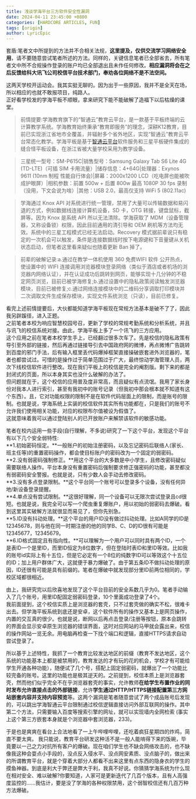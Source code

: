 ```yaml
---
title: 浅谈学海平台三方软件安全性漏洞
date: 2024-04-11 23:45:00 +0800
categories: [HARDCORE ARTICLES, FUN]
tags: [origin]
author: LyricEpic
---
```


套盾:笔者文中所提到的方法并不合相关法规，**这里提及，仅供交流学习网络安全用**，请不要随意尝试笔者所述的方法。同样的，关键信息笔者已全部省去，所有笔者文中所不合规操作登录的账户均已全部退出且未作任何修改。**相应漏洞将会在之后反馈给科大讯飞公司校信平台技术部门，奉劝各位网络不是不法空间。**    

这两天学校开运动会。我其实挺无聊的。因为出于一些原因，我并不是全天在场，所以相应的也就不敢报项目，纯路人。    
正好看学校发的学海平板不顺眼，拿来研究下能不能破解了造福下以后枯燥的课堂。    

> 前情提要:学海教育旗下的“智通云”教育云平台，是一款基于平板终端的云计算教学系统。学海教育始终秉承“教育即服务”的理念，深耕K12教育，目前已实现浙江省地市全覆盖，并辐射多个省外地区，实现“智通云”教育云平台常态化教学。学海平板是基于[智通云平台](https://zjxhedu.com/)软件服务和三星平板硬件集成的缝合怪平板设备，在浙江省被大量学校采用为教学设备。

> 三星统一型号：SM-P615C|销售型号：Samsung Galaxy Tab S6 Lite 4G (TD-LTE)（可插 SIM 卡用流量）|储存信息：4+64G|处理器：Exynos 9611 (10nm 制程 性能自行体会)|屏幕：2000x1200 LCD（吃电屏也能被吹成护眼屏）|相机参数：前置 500w + 后置 800w 最高 1080P 30 fps 录制（没用，下文会说为啥）|其他：USB 2.0，最高仅支持 WiFi 5 (802.11ac) 

> 学海通过 Knox API 对系统进行统一管理，禁用了大量可以传输数据和易闪退的方式，例如数据线连接计算机设备，SD 卡，OTG 转接，键盘鼠标，截屏等。因为 Knox 是系统 API 所以无法清除。学海获取了 MDM（设备管理器，又称设备锁）权限，因此目前通用的清引导和 OEM 刷机等方法均无效。系统中的三星工程模式已经无法启动。Recovery 模式据前辈说只有稳定的一次机会可以触发，条件是连接数据线时按下电源键和下音量键从关机状态启动，但笔者这里看来疑似也随着更新 Ban 掉了。

> 前辈的破解记录:a.通过在教学一体机使用 360 免费WIFI 软件 公开热点，使设置中的 WIFI 连接调用浏览器模块登录网络（类似于酒店或者机场的浏览器内网络认证），并在认证成功后跳转到网页，能够实现十几分钟的不稳定网页浏览，目前已被学海修复;b.通过设置中的隐私政策阅读触发浏览器模块，目前已被修复;c.通过网络连接模块中的二维码分享调取打印模块并二次调取文件生成保存模块，实现文件系统浏览（只读），目前已修复。

看完上述前情提要后，大伙都能知道学海平板现在常规方法基本是破不了了，因此我另辟蹊径，进入正题。    
之前笔者本校为响应智慧校园号召，更新了学校的常规考勤系统和分析系统，并且与讯飞的校信系统对接。由此，学海平板上多了一个讯飞的三方应用。    
这个应用之前在笔者本校学生手上，已经翻过很多次车了。先是校信的隐私政策有导引至外部的链接，然后再通过链接导引去中国政府网的微博，再点微博广告跳转到百度的邪门手法，后有输入框里丢代码爆掉框架直接操破嵌套进外浏览器的，笔者也都尝试过。可惜的是操作过于简单范围过于广大，最终惊动学海管理人员，两次下线校信软件进行整改。现在我们平板上的校信是完全的阉割版。剩下来的都是封闭式的页面，所以本身其实也没什么破解的办法了。    
但问题就在于，这个校信的应用普及度非常高，而且疑似有点流氓。我用了家长身份对我本人进行索引，甚至有我初中的账号记录（但我初中那会根本就不知道有这个东西）。且，它对功能权限的限制不是在软件代码层面上的限制，而是账号的限制。也就是说，学海系统上实装的校信软件其实所有功能都在，只是我们的账号不允许我们使用相关功能，对应的权限布尔值被设为假值了。    
这就意味着我可以通过登陆别人的已开放账户来解禁该软件的敏感功能。    

笔者在校内运用一些手段(自行理解，不多说)研究了一下这个平台，发现这个平台有以下几个安全弱特性:    
**1.初始密码恒定。**一般账户的初始注册密码，以及忘记密码后联络人(家长、班主任等)的重置密码操作，都会使目标账户的密码改为一个固定的弱密码。    
**2.没有弱密码强制修正。**用这个平台的大多数是中小学生，且修改密码疑似需要联络人操作。平台本身没有重置密码后强制要求修正强密码的功能，甚至都没有弱密码安全警报。也就是说，只有少数人会手动去修改密码。        
**3.没有多点登录限制。**这个平台同一个账号可以登录多个设备，没有任何异地/新设备登录提醒。    
**4.单点没有尝试限制。**这很好理解，同一个设备可以无限次尝试登录且cd很短。也就是说，我完全可以写一个爬虫重复爆账户，用以初始的弱密码去爆破。看到这里其实破解方法就很显而易见了，但你先别急。    
**5.ID没有抖动处理。**这个平台的用户ID没有做过抖动处理。比如A同学的ID是12345678，则与他在同一时期注册的他的同学B、C、D的ID很有可能是12345677，12345679。    
**6.ID格式固定且有指向性。**可以理解为一个用户可以同时具有两个ID，一个是表ID一个是里ID，而里ID恒定为8位数字，但在登陆时表ID和里ID等效。比如我的账号id实际上有十五位，但是它必定有一个8位的纯数字ID可以等效这个十五位的ID；加上用户群体广大，这就便于暴力爆破了。由于第五条ID不做抖动处理的原因，ID还很有可能是具有前缀的。笔者在爆破中就发现部分里ID前两位相同的，学校区域都很相近。    

由上，我研究完以后欣喜地发现了这个平台目前的安全系数几乎为0。笔者手动输入了几个账号，用里ID配固定弱密码登录，10个里面成功登录了4个。    
我前面提到，这个校信实质上是浏览器的套壳，只不过套壳做的确实不松，很难卡出去。但学海平板系统到底还是安卓，这个软件所有的操作又基本上是网页操作，内置的交互真的很少。也就是说，断网以后再点击登录/注册等按钮，原本会跳转的界面会显示安卓原生浏览器的错误界面，这时对应网站的马甲就会露出来，校信的操作网站一览无余。用电脑再检查一下找个端口和逻辑，直接HTTPS请求自动尝试登录了。    

所以基于上述特性，我抓了一个教育比较发达地区的前缀（教育不发达地区，这个系统的功能基本上都是被禁用的，教育发达的才有玩的花的机会，学校才有可能给学生开通各种功能），随便试了几个号，搭配上固定弱密码，就爆出了一个功能比较完备的账号。这里的功能也是极其逆天的。之前提到，校信本质上是浏览器套壳，然而他们似乎完全不在乎浏览器套壳的事实，允许教师**在给学生布置作业的同时发布允许直接点击的外部链接**，允许**学生通过HTTP/HTTPS链接配置第三方网站嵌套内容并支持内容预览**等。这两个漏洞是笔者随意尝试了两个成品账号后发现的，可以跳出学海智通云平台限制通过校信逻辑直接访问外部互联网的操作。其中第二个方法，只需要输入百度等搜索引擎的网址，就可以实现墙内全网检索
(事实上这个第三方嵌套本身就是个浏览器中套浏览器，233)。     

于是也是爽爽在看台上合法地看了一上午哔哩哔哩，还吃着疯狂星期四的炸鸡，简直不要太爽。
我只能说，教育平台研发这种活不是一般人能啃得下来的饭碗，毕竟要以一己之力对抗所有客户的爆破。现在咱们学生也不缺会网络攻击的，也不缺像我这种会耍点小手段的，没点反入侵水平、没点网安素质、没点脑子的，做出来的所谓教育平台，就是个穿着大部分人都看不出来这里有点东西的隐身衣的学生的摸鱼神器。到底是利大于弊还是弊大于利，我真不好说。你猜猜学海系统为什么现在相对安全、难以破解?你要知道，人家可是更新迭代了几百个版本，且有人高强度监控的......我估计，要是没了学海的各种权限禁用，这个弱智校信还有几百万种方法爆破。
